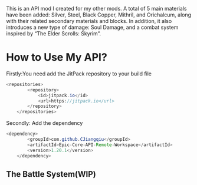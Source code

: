 This is an API mod I created for my other mods. A total of 5 main materials have been added: Silver, Steel, Black Copper, Mithril, and Orichalcum, along with their related secondary materials and blocks. In addition, it also introduces a new type of damage: Soul Damage, and a combat system inspired by “The Elder Scrolls: Skyrim”.
# How to Use My API?
Firstly:You need add the JitPack repository to your build file
```java
<repositories>
		<repository>
		    <id>jitpack.io</id>
		    <url>https://jitpack.io</url>
		</repository>
	</repositories>
```
Secondly: Add the dependency
```java
<dependency>
	    <groupId>com.github.CJiangqiu</groupId>
	    <artifactId>Epic-Core-API-Remote-Workspace</artifactId>
	    <version>1.20.1</version>
	</dependency>
 ```
## The Battle System(WIP)
